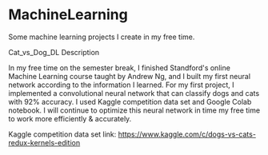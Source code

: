 # MachineLearning
 Some machine learning projects I create in my free time.

Cat_vs_Dog_DL Description

   In my free time on the semester break, I finished Standford's online Machine Learning course taught by Andrew Ng, and I built my first neural network according to the information I learned. For my first project, I implemented a convolutional neural network that can classify dogs and cats with 92% accuracy. I used Kaggle competition data set and Google Colab notebook. I will continue to optimize this neural network in time my free time to work more efficiently & accurately.

   Kaggle competition data set link: https://www.kaggle.com/c/dogs-vs-cats-redux-kernels-edition
